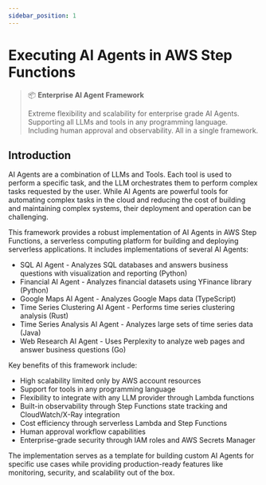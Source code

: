 ```yaml
---
sidebar_position: 1
---
```


# Executing AI Agents in AWS Step Functions

> 📦 **Enterprise AI Agent Framework**
>
> Extreme flexibility and scalability for enterprise grade AI Agents. Supporting all LLMs and tools in any programming language. Including human approval and observability. All in a single framework.

## Introduction

AI Agents are a combination of LLMs and Tools. Each tool is used to perform a specific task, and the LLM orchestrates them to perform complex tasks requested by the user. While AI Agents are powerful tools for automating complex tasks in the cloud and reducing the cost of building and maintaining complex systems, their deployment and operation can be challenging.

This framework provides a robust implementation of AI Agents in AWS Step Functions, a serverless computing platform for building and deploying serverless applications. It includes implementations of several AI Agents:

- SQL AI Agent - Analyzes SQL databases and answers business questions with visualization and reporting (Python)
- Financial AI Agent - Analyzes financial datasets using YFinance library (Python)
- Google Maps AI Agent - Analyzes Google Maps data (TypeScript)
- Time Series Clustering AI Agent - Performs time series clustering analysis (Rust)
- Time Series Analysis AI Agent - Analyzes large sets of time series data (Java)
- Web Research AI Agent - Uses Perplexity to analyze web pages and answer business questions (Go)

Key benefits of this framework include:

- High scalability limited only by AWS account resources
- Support for tools in any programming language
- Flexibility to integrate with any LLM provider through Lambda functions
- Built-in observability through Step Functions state tracking and CloudWatch/X-Ray integration
- Cost efficiency through serverless Lambda and Step Functions
- Human approval workflow capabilities
- Enterprise-grade security through IAM roles and AWS Secrets Manager

The implementation serves as a template for building custom AI Agents for specific use cases while providing production-ready features like monitoring, security, and scalability out of the box.
